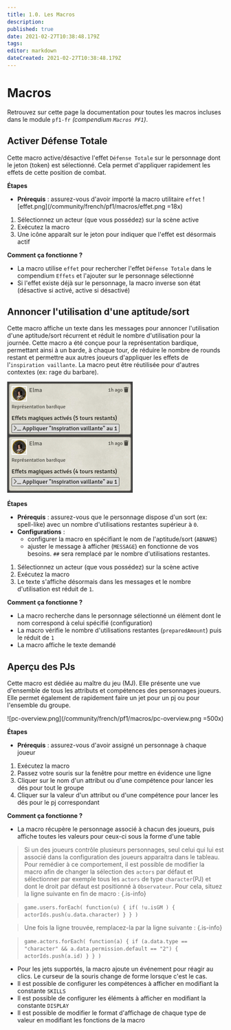 ```yaml
---
title: 1.0. Les Macros
description: 
published: true
date: 2021-02-27T10:38:48.179Z
tags: 
editor: markdown
dateCreated: 2021-02-27T10:38:48.179Z
---
```


# Macros

Retrouvez sur cette page la documentation pour toutes les macros incluses dans le module `pf1-fr` *(compendium `Macros PF1`)*.

## Activer Défense Totale

Cette macro active/désactive l'effet `Défense Totale` sur le personnage dont le jeton (token) est sélectionné. Cela permet d'appliquer rapidement les effets de cette position de combat.

**Étapes**

* **Prérequis** : assurez-vous d'avoir importé la macro utilitaire `effet` ![effet.png](/community/french/pf1/macros/effet.png =18x)
1. Sélectionnez un acteur (que vous possédez) sur la scène active
1. Exécutez la macro
1. Une icône apparaît sur le jeton pour indiquer que l'effet est désormais actif

**Comment ça fonctionne ?**

* La macro utilise `effet` pour rechercher l'effet `Défense Totale` dans le compendium `Effets` et l'ajouter sur le personnage sélectionné
* Si l'effet existe déjà sur le personnage, la macro inverse son état (désactive si activé, active si désactivé)


## Annoncer l'utilisation d'une aptitude/sort

Cette macro affiche un texte dans les messages pour annoncer l'utilisation d'une aptitude/sort récurrent et réduit le nombre d'utilisation pour la journée. Cette macro a été conçue pour la représentation bardique, permettant ainsi à un barde, à chaque tour, de réduire le nombre de rounds restant et permettre aux autres joueurs d'appliquer les effets de l'`inspiration vaillante`. La macro peut être réutilisée pour d'autres contextes (ex: rage du barbare).

![annoncer-utlisation.png](/community/french/pf1/macros/annoncer-utlisation.png)

**Étapes**

* **Prérequis** : assurez-vous que le personnage dispose d'un sort (ex: spell-like) avec un nombre d'utilisations restantes supérieur à `0`.
* **Configurations** :
  * configurer la macro en spécifiant le nom de l'aptitude/sort (`ABNAME`)
  * ajuster le message à afficher (`MESSAGE`) en fonctionne de vos besoins. `##` sera remplacé par le nombre d'utilisations restantes.
1. Sélectionnez un acteur (que vous possédez) sur la scène active
1. Exécutez la macro
1. Le texte s'affiche désormais dans les messages et le nombre d'utilisation est réduit de `1`.

**Comment ça fonctionne ?**

* La macro recherche dans le personnage sélectionné un élément dont le nom correspond à celui spécifié (configuration)
* La macro vérifie le nombre d'utilisations restantes (`preparedAmount`) puis le réduit de `1`
* La macro affiche le texte demandé

## Aperçu des PJs

Cette macro est dédiée au maître du jeu (MJ). Elle présente une vue d'ensemble de tous les attributs et compétences des personnages joueurs. Elle permet également de rapidement faire un jet pour un pj ou pour l'ensemble du groupe.

![pc-overview.png](/community/french/pf1/macros/pc-overview.png =500x)

**Étapes**

* **Prérequis** : assurez-vous d'avoir assigné un personnage à chaque joueur
1. Exécutez la macro
1. Passez votre souris sur la fenêtre pour mettre en évidence une ligne
1. Cliquer sur le nom d'un attribut ou d'une compétence pour lancer les dés pour tout le groupe
1. Cliquer sur la valeur d'un attribut ou d'une compétence pour lancer les dés pour le pj correspondant

**Comment ça fonctionne ?**

* La macro récupère le personnage associé à chacun des joueurs, puis affiche toutes les valeurs pour ceux-ci sous la forme d'une table
> Si un des joueurs contrôle plusieurs personnages, seul celui qui lui est associé dans la configuration des joueurs apparaitra dans le tableau. Pour remédier à ce comportement, il est possible de modifier la macro afin de changer la sélection des `actors` par défaut et sélectionner par exemple tous les `actors` de type `character`(PJ) et dont le droit par défaut est positionné à `Observateur`. Pour cela, situez la ligne suivante en fin de macro :
> {.is-info}

> `game.users.forEach( function(u) { if( !u.isGM ) { actorIds.push(u.data.character) } } )`

> Une fois la ligne trouvée, remplacez-la par la ligne suivante  :
> {.is-info}

> `game.actors.forEach( function(a) { if (a.data.type == "character" && a.data.permission.default == "2") { actorIds.push(a.id) } } )`

* Pour les jets supportés, la macro ajoute un événement pour réagir au clics. Le curseur de la souris change de forme lorsque c'est le cas.
* Il est possible de configurer les compétences à afficher en modifiant la constante `SKILLS`
* Il est possible de configurer les éléments à afficher en modifiant la constante `DISPLAY`
* Il est possible de modifier le format d'affichage de chaque type de valeur en modifiant les fonctions de la macro
